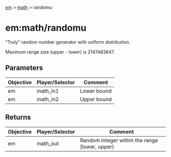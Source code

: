 [em](../../em.md) > [math](../math.md) > randomu

# em:math/randomu

"Truly" random number generator with uniform distribution.

Maximum range size (upper - lower) is 2147483647.

## Parameters

| Objective | Player/Selector | Comment     |
| --------- | --------------- | ----------- |
| em        | math_in1        | Lower bound |
| em        | math_in2        | Upper bound |

## Returns

| Objective | Player/Selector | Comment                                        |
| --------- | --------------- | ---------------------------------------------- |
| em        | math_out        | Random integer within the range [lower, upper) |
